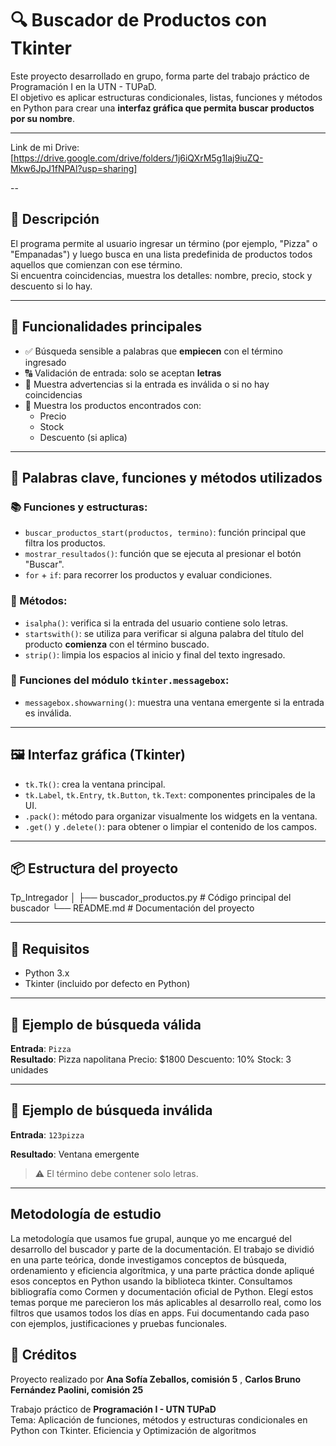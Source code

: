 # 🔍 Buscador de Productos con Tkinter

Este proyecto desarrollado en grupo, forma parte del trabajo práctico de Programación I en la UTN - TUPaD.  
El objetivo es aplicar estructuras condicionales, listas, funciones y métodos en Python para crear una **interfaz gráfica que permita buscar productos por su nombre**.

---


Link de mi Drive: [https://drive.google.com/drive/folders/1j6iQXrM5g1laj9iuZQ-Mkw6JpJ1fNPAl?usp=sharing]


--

## 🎯 Descripción

El programa permite al usuario ingresar un término (por ejemplo, "Pizza" o "Empanadas") y luego busca en una lista predefinida de productos todos aquellos que comienzan con ese término.  
Si encuentra coincidencias, muestra los detalles: nombre, precio, stock y descuento si lo hay.

---

## 🧠 Funcionalidades principales

- ✅ Búsqueda sensible a palabras que **empiecen** con el término ingresado
- 🔠 Validación de entrada: solo se aceptan **letras**
- 🚫 Muestra advertencias si la entrada es inválida o si no hay coincidencias
- 🧾 Muestra los productos encontrados con:
  - Precio
  - Stock
  - Descuento (si aplica)

---

## 🧩 Palabras clave, funciones y métodos utilizados

### 📚 Funciones y estructuras:
- `buscar_productos_start(productos, termino)`: función principal que filtra los productos.
- `mostrar_resultados()`: función que se ejecuta al presionar el botón "Buscar".
- `for` + `if`: para recorrer los productos y evaluar condiciones.

### 🧠 Métodos:
- `isalpha()`: verifica si la entrada del usuario contiene solo letras.
- `startswith()`: se utiliza para verificar si alguna palabra del título del producto **comienza** con el término buscado.
- `strip()`: limpia los espacios al inicio y final del texto ingresado.

### 💬 Funciones del módulo `tkinter.messagebox`:
- `messagebox.showwarning()`: muestra una ventana emergente si la entrada es inválida.

---

## 🖼️ Interfaz gráfica (Tkinter)

- `tk.Tk()`: crea la ventana principal.
- `tk.Label`, `tk.Entry`, `tk.Button`, `tk.Text`: componentes principales de la UI.
- `.pack()`: método para organizar visualmente los widgets en la ventana.
- `.get()` y `.delete()`: para obtener o limpiar el contenido de los campos.

---

## 📦 Estructura del proyecto

Tp_Intregador
│
├── buscador_productos.py # Código principal del buscador
└── README.md # Documentación del proyecto



---

## 📌 Requisitos

- Python 3.x
- Tkinter (incluido por defecto en Python)

---

## 🧪 Ejemplo de búsqueda válida

**Entrada**: `Pizza`  
**Resultado**:
Pizza napolitana
Precio: $1800
Descuento: 10%
Stock: 3 unidades


---

## 🚫 Ejemplo de búsqueda inválida

**Entrada**: `123pizza`

**Resultado**: Ventana emergente  
> ⚠️ El término debe contener solo letras.

---



## Metodología de estudio
La metodología que usamos fue grupal, aunque yo me encargué del desarrollo del buscador y parte de la documentación. El trabajo se dividió en una parte teórica, donde investigamos conceptos de búsqueda, ordenamiento y eficiencia algorítmica, y una parte práctica donde apliqué esos conceptos en Python usando la biblioteca tkinter. Consultamos bibliografía como Cormen y documentación oficial de Python. Elegí estos temas porque me parecieron los más aplicables al desarrollo real, como los filtros que usamos todos los días en apps. Fui documentando cada paso con ejemplos, justificaciones y pruebas funcionales.




## 🙌 Créditos

Proyecto realizado por **Ana Sofía Zeballos, comisión 5**  ,  **Carlos Bruno Fernández Paolini, comisión 25**   

Trabajo práctico de **Programación I - UTN TUPaD**  
Tema: Aplicación de funciones, métodos y estructuras condicionales en Python con Tkinter.
Eficiencia y Optimización de algoritmos 
